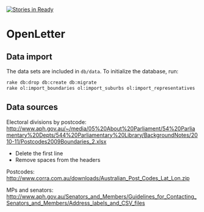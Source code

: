 [![Stories in Ready](https://badge.waffle.io/open-letter/open-letter.png?label=ready&title=Ready)](https://waffle.io/open-letter/open-letter)
# OpenLetter


## Data import

The data sets are included in `db/data`. To initialize the database, run:

```Bash
rake db:drop db:create db:migrate
rake ol:import_boundaries ol:import_suburbs ol:import_representatives
```


## Data sources

Electoral divisions by postcode:
http://www.aph.gov.au/~/media/05%20About%20Parliament/54%20Parliamentary%20Depts/544%20Parliamentary%20Library/BackgroundNotes/2010-11/Postcodes2009Boundaries_2.xlsx

 - Delete the first line
 - Remove spaces from the headers

Postcodes: http://www.corra.com.au/downloads/Australian_Post_Codes_Lat_Lon.zip

MPs and senators:
http://www.aph.gov.au/Senators_and_Members/Guidelines_for_Contacting_Senators_and_Members/Address_labels_and_CSV_files 

